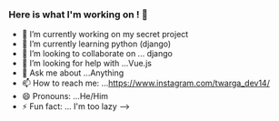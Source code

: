 ### Here is what I'm working on ! 👋


- 🔭 I’m currently working on my secret project 
- 🌱 I’m currently learning python (django)
- 👯 I’m looking to collaborate on ... django
- 🤔 I’m looking for help with ...Vue.js
- 💬 Ask me about ...Anything
- 📫 How to reach me: ...https://www.instagram.com/twarga_dev14/
- 😄 Pronouns: ...He/Him
- ⚡ Fun fact: ... I'm too lazy
-->
